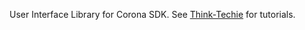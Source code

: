 User Interface Library for Corona SDK. See [Think-Techie](http://www.think-techie.com/search/label/Corona%20SDK) for tutorials.